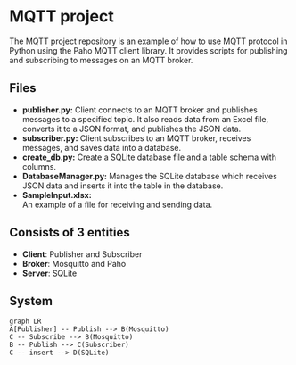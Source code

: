 # MQTT project

The MQTT project repository is an example of how to use MQTT protocol in Python using the Paho MQTT client library. It provides scripts for publishing and subscribing to messages on an MQTT broker.


## Files
- **publisher.py:** 
Client connects to an MQTT broker and publishes messages to a specified topic. It also reads data from an Excel file, converts it to a JSON format, and publishes the JSON data.
- **subscriber.py:** 
Client subscribes to an MQTT broker, receives messages, and saves data into a database.
- **create_db.py:** 
Create a SQLite database file and a table schema with columns.
- **DatabaseManager.py:** 
Manages the SQLite database which receives JSON data and inserts it into the table in the database.
- **SampleInput.xlsx:**  
An example of a file for receiving and sending data.


## Consists of 3 entities

- **Client**: Publisher and Subscriber
- **Broker**: Mosquitto and Paho
- **Server**: SQLite


## System

```mermaid
graph LR
A[Publisher] -- Publish --> B(Mosquitto)
C -- Subscribe --> B(Mosquitto)
B -- Publish --> C(Subscriber)
C -- insert --> D(SQLite)

```